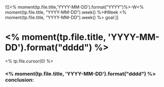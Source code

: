 ![[<% moment(tp.file.title,'YYYY-MM-DD').format("YYYY")%>-W<% moment(tp.file.title, "YYYY-MM-DD").week() %>#Week <% moment(tp.file.title, "YYYY-MM-DD").week() %> goal:]]

# <% moment(tp.file.title, 'YYYY-MM-DD').format("dddd") %> 
<% tp.file.cursor(0) %>








### <% moment(tp.file.title, 'YYYY-MM-DD').format("dddd") %> conclusion:

